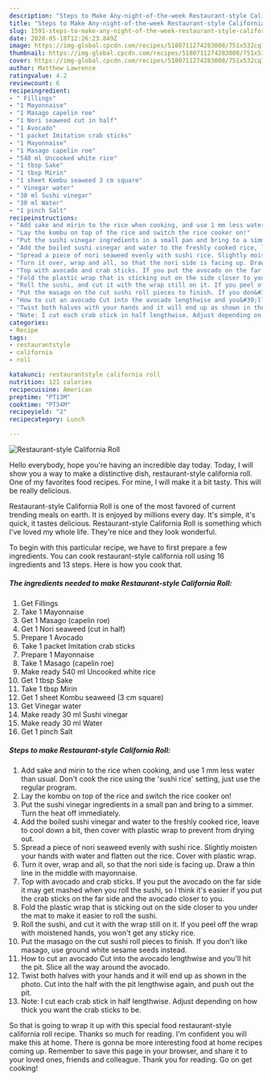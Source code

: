 ```yaml
---
description: "Steps to Make Any-night-of-the-week Restaurant-style California Roll"
title: "Steps to Make Any-night-of-the-week Restaurant-style California Roll"
slug: 1591-steps-to-make-any-night-of-the-week-restaurant-style-california-roll
date: 2020-05-18T12:26:23.849Z
image: https://img-global.cpcdn.com/recipes/5180711274283008/751x532cq70/restaurant-style-california-roll-recipe-main-photo.jpg
thumbnail: https://img-global.cpcdn.com/recipes/5180711274283008/751x532cq70/restaurant-style-california-roll-recipe-main-photo.jpg
cover: https://img-global.cpcdn.com/recipes/5180711274283008/751x532cq70/restaurant-style-california-roll-recipe-main-photo.jpg
author: Matthew Lawrence
ratingvalue: 4.2
reviewcount: 6
recipeingredient:
- " Fillings"
- "1 Mayonnaise"
- "1 Masago capelin roe"
- "1 Nori seaweed cut in half"
- "1 Avocado"
- "1 packet Imitation crab sticks"
- "1 Mayonnaise"
- "1 Masago capelin roe"
- "540 ml Uncooked white rice"
- "1 tbsp Sake"
- "1 tbsp Mirin"
- "1 sheet Kombu seaweed 3 cm square"
- " Vinegar water"
- "30 ml Sushi vinegar"
- "30 ml Water"
- "1 pinch Salt"
recipeinstructions:
- "Add sake and mirin to the rice when cooking, and use 1 mm less water than usual. Don&#39;t cook the rice using the &#39;sushi rice&#39; setting, just use the regular program."
- "Lay the kombu on top of the rice and switch the rice cooker on!"
- "Put the sushi vinegar ingredients in a small pan and bring to a simmer. Turn the heat off immediately."
- "Add the boiled sushi vinegar and water to the freshly cooked rice, leave to cool down a bit, then cover with plastic wrap to prevent from drying out."
- "Spread a piece of nori seaweed evenly with sushi rice. Slightly moisten your hands with water and flatten out the rice. Cover with plastic wrap."
- "Turn it over, wrap and all, so that the nori side is facing up. Draw a thin line in the middle with mayonnaise."
- "Top with avocado and crab sticks. If you put the avocado on the far side it may get mashed when you roll the sushi, so I think it&#39;s easier if you put the crab sticks on the far side and the avocado closer to you."
- "Fold the plastic wrap that is sticking out on the side closer to you under the mat to make it easier to roll the sushi."
- "Roll the sushi, and cut it with the wrap still on it. If you peel off the wrap with moistened hands, you won&#39;t get any sticky rice."
- "Put the masago on the cut sushi roll pieces to finish. If you don&#39;t like masago, use ground white sesame seeds instead."
- "How to cut an avocado Cut into the avocado lengthwise and you&#39;ll hit the pit. Slice all the way around the avocado."
- "Twist both halves with your hands and it will end up as shown in the photo. Cut into the half with the pit lengthwise again, and push out the pit."
- "Note: I cut each crab stick in half lengthwise. Adjust depending on how thick you want the crab sticks to be."
categories:
- Recipe
tags:
- restaurantstyle
- california
- roll

katakunci: restaurantstyle california roll 
nutrition: 121 calories
recipecuisine: American
preptime: "PT13M"
cooktime: "PT34M"
recipeyield: "2"
recipecategory: Lunch

---
```



![Restaurant-style California Roll](https://img-global.cpcdn.com/recipes/5180711274283008/751x532cq70/restaurant-style-california-roll-recipe-main-photo.jpg)

Hello everybody, hope you're having an incredible day today. Today, I will show you a way to make a distinctive dish, restaurant-style california roll. One of my favorites food recipes. For mine, I will make it a bit tasty. This will be really delicious.



Restaurant-style California Roll is one of the most favored of current trending meals on earth. It is enjoyed by millions every day. It's simple, it's quick, it tastes delicious. Restaurant-style California Roll is something which I've loved my whole life. They're nice and they look wonderful.


To begin with this particular recipe, we have to first prepare a few ingredients. You can cook restaurant-style california roll using 16 ingredients and 13 steps. Here is how you cook that.

<!--inarticleads1-->

##### The ingredients needed to make Restaurant-style California Roll:

1. Get  Fillings
1. Take 1 Mayonnaise
1. Get 1 Masago (capelin roe)
1. Get 1 Nori seaweed (cut in half)
1. Prepare 1 Avocado
1. Take 1 packet Imitation crab sticks
1. Prepare 1 Mayonnaise
1. Take 1 Masago (capelin roe)
1. Make ready 540 ml Uncooked white rice
1. Get 1 tbsp Sake
1. Take 1 tbsp Mirin
1. Get 1 sheet Kombu seaweed (3 cm square)
1. Get  Vinegar water
1. Make ready 30 ml Sushi vinegar
1. Make ready 30 ml Water
1. Get 1 pinch Salt




<!--inarticleads2-->

##### Steps to make Restaurant-style California Roll:

1. Add sake and mirin to the rice when cooking, and use 1 mm less water than usual. Don&#39;t cook the rice using the &#39;sushi rice&#39; setting, just use the regular program.
1. Lay the kombu on top of the rice and switch the rice cooker on!
1. Put the sushi vinegar ingredients in a small pan and bring to a simmer. Turn the heat off immediately.
1. Add the boiled sushi vinegar and water to the freshly cooked rice, leave to cool down a bit, then cover with plastic wrap to prevent from drying out.
1. Spread a piece of nori seaweed evenly with sushi rice. Slightly moisten your hands with water and flatten out the rice. Cover with plastic wrap.
1. Turn it over, wrap and all, so that the nori side is facing up. Draw a thin line in the middle with mayonnaise.
1. Top with avocado and crab sticks. If you put the avocado on the far side it may get mashed when you roll the sushi, so I think it&#39;s easier if you put the crab sticks on the far side and the avocado closer to you.
1. Fold the plastic wrap that is sticking out on the side closer to you under the mat to make it easier to roll the sushi.
1. Roll the sushi, and cut it with the wrap still on it. If you peel off the wrap with moistened hands, you won&#39;t get any sticky rice.
1. Put the masago on the cut sushi roll pieces to finish. If you don&#39;t like masago, use ground white sesame seeds instead.
1. How to cut an avocado Cut into the avocado lengthwise and you&#39;ll hit the pit. Slice all the way around the avocado.
1. Twist both halves with your hands and it will end up as shown in the photo. Cut into the half with the pit lengthwise again, and push out the pit.
1. Note: I cut each crab stick in half lengthwise. Adjust depending on how thick you want the crab sticks to be.




So that is going to wrap it up with this special food restaurant-style california roll recipe. Thanks so much for reading. I'm confident you will make this at home. There is gonna be more interesting food at home recipes coming up. Remember to save this page in your browser, and share it to your loved ones, friends and colleague. Thank you for reading. Go on get cooking!
